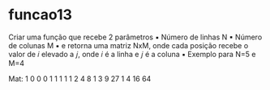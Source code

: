 # funcao13
Criar uma função que recebe 2 parâmetros
▪ Número de linhas N
▪ Número de colunas M
▪ e retorna uma matriz NxM, onde cada posição recebe o valor de 𝑖 elevado a 𝑗, onde 𝑖 é a linha e 𝑗 é a coluna
▪ Exemplo para N=5 e M=4

Mat:
    1  0  0  0
    1  1  1  1
    1  2  4  8
    1  3  9  27
    1  4  16 64
